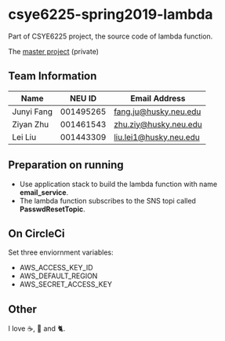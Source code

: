 # csye6225-spring2019-lambda

Part of CSYE6225 project, the source code of lambda function. 

The [master project](https://github.com/leiliunu/csye6225-spring2019) (private)

## Team Information

| Name | NEU ID | Email Address |
| --- | --- | --- |
| Junyi Fang | 001495265 | fang.ju@husky.neu.edu  |
|  Ziyan Zhu | 001461543 | zhu.ziy@husky.neu.edu  |
|   Lei Liu  | 001443309 | liu.lei1@husky.neu.edu |

## Preparation on running

* Use application stack to build the lambda function with name __email_service__. 
* The lambda function subscribes to the SNS topi called __PasswdResetTopic__. 

## On CircleCi

Set three enviornment variables:
* AWS_ACCESS_KEY_ID
* AWS_DEFAULT_REGION
* AWS_SECRET_ACCESS_KEY

## Other

I love :coffee:, :beer: and :cat2:. 
